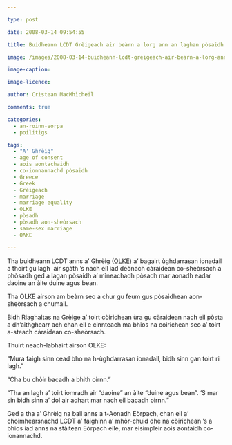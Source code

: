 ```yaml
---

type: post

date: 2008-03-14 09:54:55

title: Buidheann LCDT Grèigeach air beàrn a lorg ann an laghan pòsaidh

image: /images/2008-03-14-buidheann-lcdt-greigeach-air-bearn-a-lorg-ann-an-laghan-posaidh.jpg

image-caption:

image-licence:

author: Crìstean MacMhìcheil

comments: true

categories:
  - an-roinn-eorpa
  - poilitigs

tags:
  - "A' Ghrèig"
  - age of consent
  - aois aontachaidh
  - co-ionnannachd pòsaidh
  - Greece
  - Greek
  - Grèigeach
  - marriage
  - marriage equality
  - OLKE
  - pòsadh
  - pòsadh aon-sheòrsach
  - same-sex marriage
  - ΟΛΚΕ

---
```


Tha buidheann LCDT anns a’ Ghrèig ([OLKE][1]) a’ bagairt ùghdarrasan ionadail a thoirt gu lagh  air sgàth ’s nach eil iad deònach càraidean co-sheòrsach a phòsadh ged a lagan pòsaidh a’ mìneachadh pòsadh mar aonadh eadar daoine an àite duine agus bean.

<!--more-->

Tha OLKE airson am beàrn seo a chur gu feum gus pòsaidhean aon-sheòrsach a chumail.

Bidh Riaghaltas na Grèige a’ toirt còirichean ùra gu càraidean nach eil pòsta a dh’aithghearr ach chan eil e cinnteach ma bhios na coirichean seo a’ toirt a-steach càraidean co-sheòrsach.

Thuirt neach-labhairt airson OLKE:

“Mura faigh sinn cead bho na h-ùghdarrasan ionadail, bidh sinn gan toirt ri lagh.”

“Cha bu chòir bacadh a bhith oirnn.”

“Tha an lagh a’ toirt iomradh air “daoine” an àite “duine agus bean”. ‘S mar sin bidh sinn a’ dol air adhart mar nach eil bacadh oirnn.”

Ged a tha a’ Ghrèig na ball anns a t-Aonadh Eòrpach, chan eil a’ choimhearsnachd LCDT a’ faighinn a’ mhòr-chuid dhe na còirichean ’s a bhios iad anns na stàitean Eòrpach eile, mar eisimpleir aois aontaidh co-ionannachd.

 [1]: http://www.olke.org/
